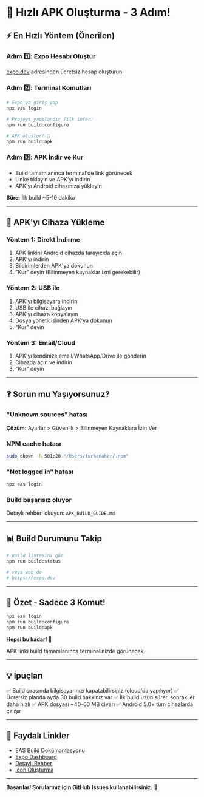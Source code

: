# 🚀 Hızlı APK Oluşturma - 3 Adım!

## ⚡ En Hızlı Yöntem (Önerilen)

### Adım 1️⃣: Expo Hesabı Oluştur
[expo.dev](https://expo.dev) adresinden ücretsiz hesap oluşturun.

### Adım 2️⃣: Terminal Komutları
```bash
# Expo'ya giriş yap
npx eas login

# Projeyi yapılandır (ilk sefer)
npm run build:configure

# APK oluştur! 🎉
npm run build:apk
```

### Adım 3️⃣: APK İndir ve Kur
- Build tamamlanınca terminal'de link görünecek
- Linke tıklayın ve APK'yı indirin
- APK'yı Android cihazınıza yükleyin

**Süre:** İlk build ~5-10 dakika

---

## 📱 APK'yı Cihaza Yükleme

### Yöntem 1: Direkt İndirme
1. APK linkini Android cihazda tarayıcıda açın
2. APK'yı indirin
3. Bildirimlerden APK'ya dokunun
4. "Kur" deyin (Bilinmeyen kaynaklar izni gerekebilir)

### Yöntem 2: USB ile
1. APK'yı bilgisayara indirin
2. USB ile cihazı bağlayın
3. APK'yı cihaza kopyalayın
4. Dosya yöneticisinden APK'ya dokunun
5. "Kur" deyin

### Yöntem 3: Email/Cloud
1. APK'yı kendinize email/WhatsApp/Drive ile gönderin
2. Cihazda açın ve indirin
3. "Kur" deyin

---

## ❓ Sorun mu Yaşıyorsunuz?

### "Unknown sources" hatası
**Çözüm:** Ayarlar > Güvenlik > Bilinmeyen Kaynaklara İzin Ver

### NPM cache hatası
```bash
sudo chown -R 501:20 "/Users/furkanakar/.npm"
```

### "Not logged in" hatası
```bash
npx eas login
```

### Build başarısız oluyor
Detaylı rehberi okuyun: `APK_BUILD_GUIDE.md`

---

## 📊 Build Durumunu Takip

```bash
# Build listesini gör
npm run build:status

# veya web'de
# https://expo.dev
```

---

## 🎯 Özet - Sadece 3 Komut!

```bash
npx eas login
npm run build:configure
npm run build:apk
```

**Hepsi bu kadar! 🎉**

APK linki build tamamlanınca terminalinizde görünecek.

---

## 💡 İpuçları

✅ Build sırasında bilgisayarınızı kapatabilirsiniz (cloud'da yapılıyor)
✅ Ücretsiz planda ayda 30 build hakkınız var
✅ İlk build uzun sürer, sonrakiler daha hızlı
✅ APK dosyası ~40-60 MB civarı
✅ Android 5.0+ tüm cihazlarda çalışır

---

## 🔗 Faydalı Linkler

- [EAS Build Dokümantasyonu](https://docs.expo.dev/build/introduction/)
- [Expo Dashboard](https://expo.dev)
- [Detaylı Rehber](./APK_BUILD_GUIDE.md)
- [Icon Oluşturma](./CREATE_ICONS.md)

---

**Başarılar! Sorularınız için GitHub Issues kullanabilirsiniz.** 🚀

